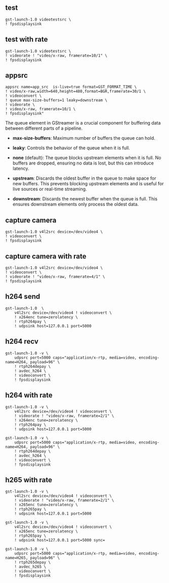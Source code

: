 
## test
```
gst-launch-1.0 videotestsrc \
! fpsdisplaysink
```

## test with rate
```
gst-launch-1.0 videotestsrc \
! videorate ! "video/x-raw, framerate=10/1" \
! fpsdisplaysink 
```

## appsrc

```
appsrc name=app_src  is-live=true format=GST_FORMAT_TIME \
! video/x-raw,width=640,height=480,format=BGR,framerate=30/1 \
! videoconvert \
! queue max-size-buffers=1 leaky=downstream \
! videorate \
! video/x-raw, framerate=10/1 \
! fpsdisplaysink"
```
The queue element in GStreamer is a crucial component for buffering data between different parts of a pipeline.

- **max-size-buffers**: Maximum number of buffers the queue can hold.
- **leaky**: Controls the behavior of the queue when it is full.

- **none** (default): The queue blocks upstream elements when it is full. No buffers are dropped, ensuring no data is lost, but this can introduce latency.
- **upstream**: Discards the oldest buffer in the queue to make space for new buffers. This prevents blocking upstream elements and is useful for live sources or real-time streaming.
- **downstream**: Discards the newest buffer when the queue is full. This ensures downstream elements only process the oldest data.

## capture camera
```
gst-launch-1.0 v4l2src device=/dev/video4 \
! videoconvert \
! fpsdisplaysink 
```

## capture camera with rate
```
gst-launch-1.0 v4l2src device=/dev/video4 \
! videoconvert \
! videorate ! "video/x-raw, framerate=4/1" \
! fpsdisplaysink 
```


## h264 send
```
gst-launch-1.0  \
    v4l2src device=/dev/video4 ! videoconvert \
    ! x264enc tune=zerolatency \
    ! rtph264pay \
    ! udpsink host=127.0.0.1 port=5000

```

## h264 recv
```
gst-launch-1.0 -v \
    udpsrc port=5000 caps="application/x-rtp, media=video, encoding-name=H264, payload=96" \
    ! rtph264depay \
    ! avdec_h264 \
    ! videoconvert \
    ! fpsdisplaysink

```

## h264 with rate
```
gst-launch-1.0 -v \
    v4l2src device=/dev/video4 ! videoconvert \
    ! videorate ! "video/x-raw, framerate=2/1" \
    ! x264enc tune=zerolatency \
    ! rtph264pay \
    ! udpsink host=127.0.0.1 port=5000

```

```
gst-launch-1.0 -v \
    udpsrc port=5000 caps="application/x-rtp, media=video, encoding-name=H264, payload=96" \
    ! rtph264depay \
    ! avdec_h264 \
    ! videoconvert \
    ! fpsdisplaysink

```


## h265 with rate
```
gst-launch-1.0 -v \
    v4l2src device=/dev/video4 ! videoconvert \
    ! videorate ! "video/x-raw, framerate=2/1" \
    ! x265enc tune=zerolatency \
    ! rtph265pay \
    ! udpsink host=127.0.0.1 port=5000

```

```
gst-launch-1.0 -v \
    v4l2src device=/dev/video4 ! videoconvert \
    ! x265enc tune=zerolatency \
    ! rtph265pay \
    ! udpsink host=127.0.0.1 port=5000 sync=

```

```
gst-launch-1.0 -v \
    udpsrc port=5000 caps="application/x-rtp, media=video, encoding-name=H265, payload=96" \
    ! rtph265depay \
    ! avdec_h265 \
    ! videoconvert \
    ! fpsdisplaysink

```
